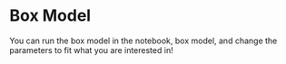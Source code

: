 # Box Model

You can run the box model in the notebook, box model, and change the parameters to fit what you are interested in!
